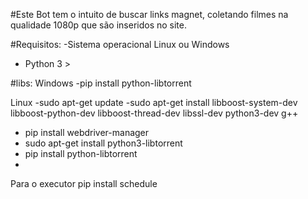 #Este Bot tem o intuito de buscar links magnet, coletando filmes na qualidade 1080p que são inseridos no site.

#Requisitos:
-Sistema operacional Linux ou Windows
- Python 3 >

#libs:
Windows
-pip install python-libtorrent

Linux
-sudo apt-get update
-sudo apt-get install libboost-system-dev libboost-python-dev libboost-thread-dev libssl-dev python3-dev g++
- pip install webdriver-manager
- sudo apt-get install python3-libtorrent
- pip install python-libtorrent
- 
Para o executor
pip install schedule

